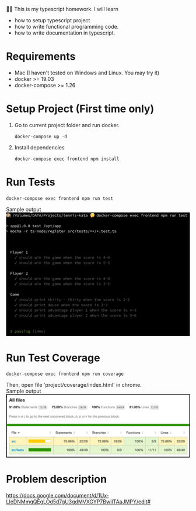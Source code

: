 
🤖🙊 This is my typescript homework. I will learn 
 * how to setup typescript project 
 * how to write functional programming code.
 * how to write documentation in typescript.

# Requirements
 * Mac (I haven't tested on Windows and Linux. You may try it)
 * docker >= 19.03
 * docker-compose >= 1.26

# Setup Project (First time only)
 1. Go to current project folder and run docker.
    ```
    docker-compose up -d
    ```
 1. Install dependencies
    ```
    docker-compose exec frontend npm install
    ```

# Run Tests
```
docker-compose exec frontend npm run test
```
Sample output <br/> ![](test_output.jpg) <br/>

# Run Test Coverage
```
docker-compose exec frontend npm run coverage
```
Then, open file 'project/coverage/index.html' in chrome. <br/>
Sample output <br/> ![](test_output_coverage.jpg) <br/>

# Problem description
https://docs.google.com/document/d/1Ux-LIeDNMmgQEgLOd5d7gU3gdMVXGYP7BwiITAaJMPY/edit#